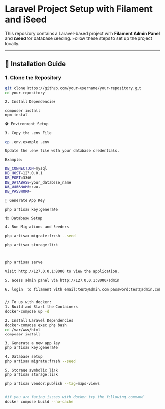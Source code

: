

# Laravel Project Setup with Filament and iSeed

This repository contains a Laravel-based project with **Filament Admin Panel** and **iSeed** for database seeding. Follow these steps to set up the project locally.

---

## 🚀 Installation Guide

### **1. Clone the Repository**
```bash
git clone https://github.com/your-username/your-repository.git
cd your-repository

2. Install Dependencies

composer install
npm install

🛠️ Environment Setup

3. Copy the .env File

cp .env.example .env

Update the .env file with your database credentials.

Example:

DB_CONNECTION=mysql
DB_HOST=127.0.0.1
DB_PORT=3306
DB_DATABASE=your_database_name
DB_USERNAME=root
DB_PASSWORD=

🔑 Generate App Key

php artisan key:generate

🏗️ Database Setup

4. Run Migrations and Seeders

php artisan migrate:fresh --seed

php artisan storage:link



php artisan serve

Visit http://127.0.0.1:8000 to view the application.

5. acess admin panel via http://127.0.0.1:8000/admin

6. login  to filament with email:test@admin.com password:test@admin.com


// To us with docker:
1. Build and Start the Containers
docker-compose up -d

2. Install Laravel Dependencies
docker-compose exec php bash
cd /var/www/html
composer install

3. Generate a new app key
php artisan key:generate

4. Database setup
php artisan migrate:fresh --seed

5. Storage symbolic link
php artisan storage:link

php artisan vendor:publish --tag=maps-views


#if you are facing issues with docker try the following command 
docker compose build --no-cache



